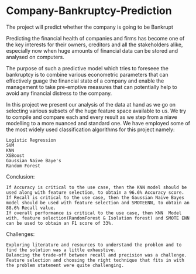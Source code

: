 # Company-Bankruptcy-Prediction
The project will predict whether the company is going to be Bankrupt

Predicting the financial health of companies and firms has become one of the key interests for their owners, creditors and all the stakeholders alike, especially now when huge amounts of financial data can be stored and analysed on computers.

The purpose of such a predictive model which tries to foreseee the bankruptcy is to combine various econometric parameters that can effectively guage the financial state of a company and enable the management to take pre-emptive measures that can potentially help to avoid any financial distress to the company.

In this project we present our analysis of the data at hand as we go on selecting various subsets of the huge feature space available to us. We try to compile and compare each and every result as we step from a niave modelling to a more nuanced and standard one. We have employed some of the most widely used classification algorithms for this project namely:

    Logistic Regression
    SVM
    KNN
    XGBoost
    Gaussian Naive Baye's
    Random Forest



Conclusion:

    If Accuracy is critical to the use case, then the KNN model should be used along with feature selection, to obtain a 96.6% Accuracy score.
    If Recall is critical to the use case, then the Gaussian Naive Bayes model should be used with feature selection and SMOTEENN, to obtain an 88.6% Recall value.
    If overall performance is critical to the use case, then KNN  Model with, feature selection(RandomForest & Isolation forest) and SMOTE ENN can be used to obtain an F1 score of 33%.
    
Challenges: 

    Exploring literature and resources to understand the problem and to find the solution was a little exhaustive.
    Balancing the trade-off between recall and precision was a challenge.
    Feature selection and choosing the right technique that fits in with the problem statement were quite challenging.
